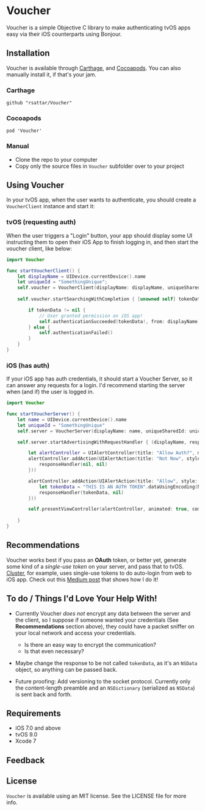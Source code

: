 # Voucher

Voucher is a simple Objective C library to make authenticating tvOS apps easy via their iOS counterparts using Bonjour.


## Installation

Voucher is available through [Carthage](https://github.com/Carthage/Carthage), and [Cocoapods](https://cocoapods.org). You can also manually install it, if that's your jam.

### Carthage
```
github "rsattar/Voucher"
```

### Cocoapods
```
pod 'Voucher'
```

### Manual 
- Clone the repo to your computer
- Copy only the source files in `Voucher` subfolder over to your project


## Using Voucher

In your tvOS app, when the user wants to authenticate, you should create a `VoucherClient` instance and start it:

### tvOS (requesting auth)
When the user triggers a "Login" button, your app should display some UI instructing them to open their iOS App to finish logging in, and then start the voucher client, like below:

```swift
import Voucher

func startVoucherClient() {
    let displayName = UIDevice.currentDevice().name
    let uniqueId = "SomethingUnique";
    self.voucher = VoucherClient(displayName: displayName, uniqueSharedId: uniqueId)
    
    self.voucher.startSearchingWithCompletion { [unowned self] tokenData, displayName, error in

        if tokenData != nil {
            // User granted permission on iOS app!
            self.authenticationSucceeded(tokenData!, from: displayName)
        } else {
            self.authenticationFailed()
        }
    }
}

```


### iOS (has auth)
If your iOS app has auth credentials, it should start a Voucher Server, so it can answer any requests for a login. I'd recommend starting the server when (and if) the user is logged in.

```swift
import Voucher

func startVoucherServer() {
    let name = UIDevice.currentDevice().name
    let uniqueId = "SomethingUnique"
    self.server = VoucherServer(displayName: name, uniqueSharedId: uniqueId)

    self.server.startAdvertisingWithRequestHandler { (displayName, responseHandler) -> Void in

        let alertController = UIAlertController(title: "Allow Auth?", message: "Allow \"\(displayName)\" access to your login?", preferredStyle: .Alert)
        alertController.addAction(UIAlertAction(title: "Not Now", style: .Cancel, handler: { action in
            responseHandler(nil, nil)
        }))

        alertController.addAction(UIAlertAction(title: "Allow", style: .Default, handler: { action in
            let tokenData = "THIS IS AN AUTH TOKEN".dataUsingEncoding(NSUTF8StringEncoding)!
            responseHandler(tokenData, nil)
        }))

        self.presentViewController(alertController, animated: true, completion: nil)
        
    }
}

```

## Recommendations

Voucher works best if you pass an **OAuth** token, or better yet, generate some kind of a *single-use token* on your server, and pass that to tvOS. [Cluster](https://cluster.co), for example, uses single-use tokens to do auto-login from web to iOS app. Check out this [Medium post](https://library.launchkit.io/how-ios-9-s-safari-view-controller-could-completely-change-your-app-s-onboarding-experience-2bcf2305137f?source=your-stories) that shows how I do it!

## To do / Things I'd Love Your Help With!
* Currently Voucher *does not* encrypt any data between the server and the client, so I suppose if someone wanted your credentials (See **Recommendations** section above), they could have a packet sniffer on your local network and access your credentials.
	* Is there an easy way to encrypt the communication?
	* Is that even necessary?

* Maybe change the response to be not called `tokenData`, as it's an `NSData` object, so anything can be passed back. 

* Future proofing: Add versioning to the socket protocol. Currently only the content-length preamble and an `NSDictionary` (serialized as `NSData`) is sent back and forth.

## Requirements
* iOS 7.0 and above
* tvOS 9.0
* Xcode 7

## Feedback

## License
`Voucher` is available using an MIT license. See the LICENSE file for more info.